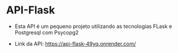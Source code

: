# API-Flask

* Esta API é um pequeno projeto utilizando as tecnologias FLask e Postgresql com Psycopg2

* Link da API: https://api-flask-49yq.onrender.com/
